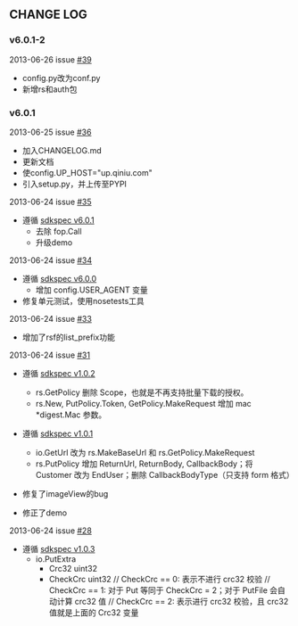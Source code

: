 ## CHANGE LOG

### v6.0.1-2

2013-06-26 issue [#39](https://github.com/qiniu/python-sdk/pull/39)

- config.py改为conf.py
- 新增rs和auth包

### v6.0.1

2013-06-25 issue [#36](https://github.com/qiniu/python-sdk/pull/36)

- 加入CHANGELOG.md
- 更新文档
- 使config.UP_HOST="up.qiniu.com"
- 引入setup.py，并上传至PYPI

2013-06-24 issue [#35](https://github.com/qiniu/python-sdk/pull/35)

- 遵循 [sdkspec v6.0.1](https://github.com/qiniu/sdkspec/tree/v6.0.1)
  - 去除 fop.Call
  - 升级demo


2013-06-24 issue [#34](https://github.com/qiniu/python-sdk/pull/34)

- 遵循 [sdkspec v6.0.0](https://github.com/qiniu/sdkspec/tree/v6.0.0)
  - 增加 config.USER_AGENT 变量
- 修复单元测试，使用nosetests工具


2013-06-24 issue [#33](https://github.com/qiniu/python-sdk/pull/33)

- 增加了rsf的list_prefix功能


2013-06-24 issue [#31](https://github.com/qiniu/python-sdk/pull/31)

- 遵循 [sdkspec v1.0.2](https://github.com/qiniu/sdkspec/tree/v1.0.2)
  - rs.GetPolicy 删除 Scope，也就是不再支持批量下载的授权。
  - rs.New, PutPolicy.Token, GetPolicy.MakeRequest 增加 mac *digest.Mac 参数。

- 遵循 [sdkspec v1.0.1](https://github.com/qiniu/sdkspec/tree/v1.0.1)
  - io.GetUrl 改为 rs.MakeBaseUrl 和 rs.GetPolicy.MakeRequest
  - rs.PutPolicy 增加 ReturnUrl, ReturnBody, CallbackBody；将 Customer 改为 EndUser；删除 CallbackBodyType（只支持 form 格式） 

- 修复了imageView的bug
- 修正了demo



2013-06-24 issue [#28](https://github.com/qiniu/python-sdk/pull/28)

- 遵循 [sdkspec v1.0.3](https://github.com/qiniu/sdkspec/tree/v1.0.3)
  - io.PutExtra
    - Crc32 uint32
    - CheckCrc uint32 // CheckCrc == 0: 表示不进行 crc32 校验 // CheckCrc == 1: 对于 Put 等同于 CheckCrc = 2；对于 PutFile 会自动计算 crc32 值 // CheckCrc == 2: 表示进行 crc32 校验，且 crc32 值就是上面的 Crc32 变量
